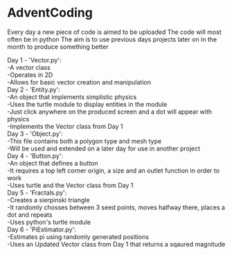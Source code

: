 # AdventCoding
Every day a new piece of code is aimed to be uploaded
The code will most often be in python
The aim is to use previous days projects later on in the month to produce something better

Day 1 - 'Vector.py':<br>
    -A vector class<br>
    -Operates in 2D<br>
    -Allows for basic vector creation and manipulation<br>
Day 2 - 'Entity.py':<br>
    -An object that implements simplistic physics<br>
    -Uses the turtle module to display entities in the module<br>
    -Just click anywhere on the produced screen and a dot will appear with physics<br>
    -Implements the Vector class from Day 1<br>
Day 3 - 'Object.py':<br>
    -This file contains both a polygon type and mesh type<br>
    -Will be used and extended on a later day for use in another project<br>
Day 4 - 'Button.py':<br>
    -An object that defines a button<br>
    -It requires a top left corner origin, a size and an outlet function in order to work<br>
    -Uses turtle and the Vector class from Day 1<br>
Day 5 - 'Fractals.py':<br>
    -Creates a sierpinski triangle<br>
    -It randomly chosses between 3 seed points, moves halfway there, places a dot and repeats<br>
    -Uses python's turtle module<br>
Day 6 - 'PiEstimator.py':<br>
    -Estimates pi using randomly generated positions<br>
    -Uses an Updated Vector class from Day 1 that returns a sqaured magnitude<br>
